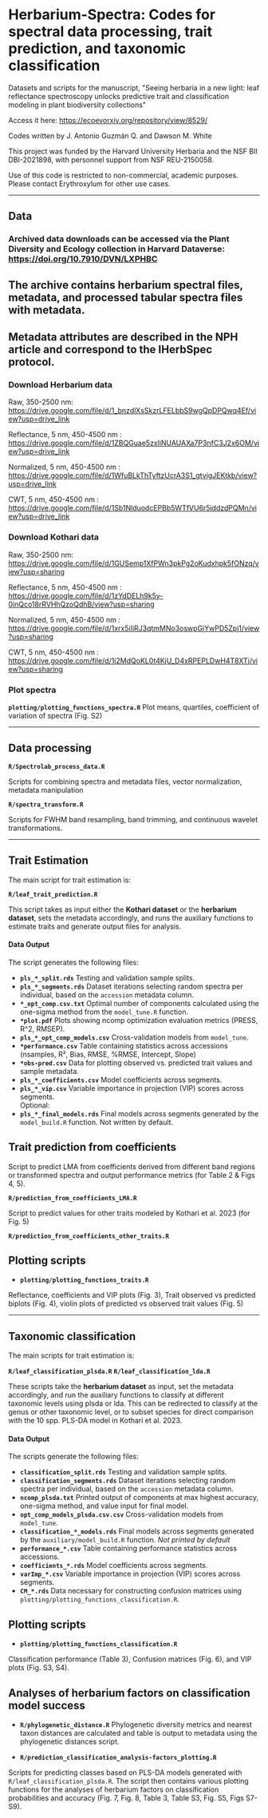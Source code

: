 # Herbarium-Spectra: Codes for spectral data processing, trait prediction, and taxonomic classification  
Datasets and scripts for the manuscript, "Seeing herbaria in a new light: leaf reflectance spectroscopy unlocks predictive trait and
classification modeling in plant biodiversity collections"

Access it here: https://ecoevorxiv.org/repository/view/8529/

Codes written by J. Antonio Guzmán Q. and Dawson M. White

This project was funded by the Harvard University Herbaria and the NSF BII DBI-2021898, with personnel support from NSF REU-2150058.

Use of this code is restricted to non-commercial, academic purposes.  
Please contact Erythroxylum for other use cases.

---

## Data 

### Archived data downloads can be accessed via the Plant Diversity and Ecology collection in Harvard Dataverse: https://doi.org/10.7910/DVN/LXPHBC

## The archive contains herbarium spectral files, metadata, and processed tabular spectra files with metadata. 

## Metadata attributes are described in the NPH article and correspond to the IHerbSpec protocol.

### Download Herbarium data

Raw, 350-2500 nm: https://drive.google.com/file/d/1_bnzdlXsSkzrLFELbbS9wgQpDPQwq4Ef/view?usp=drive_link

Reflectance, 5 nm, 450-4500 nm : https://drive.google.com/file/d/1ZBQGuae5zxliNUAUAXa7P3nfC3J2x6OM/view?usp=drive_link

Normalized, 5 nm, 450-4500 nm : https://drive.google.com/file/d/1WfuBLkThTyftzUcrA3S1_gtvigJEKtkb/view?usp=drive_link

CWT, 5 nm, 450-4500 nm : https://drive.google.com/file/d/1Sb1NlduodcEPBb5WTfVU6r5iddzdPQMn/view?usp=drive_link

### Download Kothari data

Raw, 350-2500 nm: https://drive.google.com/file/d/1GUSemp1XfPWn3pkPg2oKudxhpk5fONzq/view?usp=sharing

Reflectance, 5 nm, 450-4500 nm : https://drive.google.com/file/d/1zYdDELh9k5y-0inQco18rRVHhQzoQdhB/view?usp=sharing

Normalized, 5 nm, 450-4500 nm : https://drive.google.com/file/d/1xrx5iIiRJ3qtmMNo3oswpGjYwPD5Zpj1/view?usp=sharing

CWT, 5 nm, 450-4500 nm : https://drive.google.com/file/d/1j2MdQoKL0t4KjU_D4xRPEPLDwH4T8XTj/view?usp=sharing

### Plot spectra

**`plotting/plotting_functions_spectra.R`** Plot means, quartiles, coefficient of variation of spectra (Fig. S2)
  
---

## Data processing
**`R/Spectrolab_process_data.R`**

Scripts for combining spectra and metadata files, vector normalization, metadata manipulation

**`R/spectra_transform.R`**

Scripts for FWHM band resampling, band trimming, and continuous wavelet transformations.

---

## Trait Estimation  

The main script for trait estimation is:  

**`R/leaf_trait_prediction.R`**

This script takes as input either the **Kothari dataset** or the **herbarium dataset**, sets the metadata accordingly, and runs the auxiliary functions to estimate traits and generate output files for analysis.


#### Data Output  

The script generates the following files:  
- **`pls_*_split.rds`**  Testing and validation sample splits.  
- **`pls_*_segments.rds`**  Dataset iterations selecting random spectra per individual, based on the `accession` metadata column.  
- **`*_opt_comp.csv.txt`**  Optimal number of components calculated using the one-sigma method from the `model_tune.R` function.
- **`*plot.pdf`**  Plots showing ncomp optimization evaluation metrics (PRESS, R^2, RMSEP). 
- **`pls_*_opt_comp_models.csv`**  Cross-validation models from `model_tune`.  
- **`*performance.csv`**  Table containing statistics across accessions (nsamples, R², Bias, RMSE, %RMSE, Intercept, Slope)
- **`*obs-pred.csv`**  Data for plotting observed vs. predicted trait values and sample metadata.
- **`pls_*_coefficients.csv`** Model coefficients across segments.  
- **`pls_*_vip.csv`** Variable importance in projection (VIP) scores across segments.  
Optional:
- **`pls_*_final_models.rds`**  Final models across segments generated by the `model_build.R` function. Not written by default.


## Trait prediction from coefficients

Script to predict LMA from coefficients derived from different band regions or transformed spectra and output performance metrics (for Table 2 & Figs 4, 5).

**`R/prediction_from_coefficients_LMA.R`**

Script to predict values for other traits modeled by Kothari et al. 2023 (for Fig. 5)

**`R/prediction_from_coefficients_other_traits.R`**


## Plotting scripts

- **`plotting/plotting_functions_traits.R`**

Reflectance, coefficients and VIP plots (Fig. 3), Trait observed vs predicted biplots (Fig. 4), violin plots of predicted vs observed trait values (Fig. 5)




---

## Taxonomic classification 

The main scripts for trait estimation is:  

**`R/leaf_classification_plsda.R`**
**`R/leaf_classification_lda.R`**

These scripts take the **herbarium dataset** as input, set the metadata accordingly, and run the auxiliary functions to classify at different taxonomic levels using plsda or lda. This can be redirected to classify at the genus or other taxonomic level, or to subset species for direct comparison with the 10 spp. PLS-DA model in Kothari et al. 2023.

#### Data Output  

The scripts generate the following files: 
- **`classification_split.rds`**  Testing and validation sample splits.  
- **`classification_segments.rds`**  Dataset iterations selecting random spectra per individual, based on the `accession` metadata column.  
- **`ncomp_plsda.txt`**  Printed output of components at max highest accuracy, one-sigma method, and value input for final model.   
- **`opt_comp_models_plsda.csv.csv`**  Cross-validation models from `model_tune`.  
- **`classification_*_models.rds`**  Final models across segments generated by the `auxiliary/model_build.R` function. *Not printed by default*
- **`performance_*.csv`**  Table containing performance statistics across accessions.
- **`coefficients_*.rds`** Model coefficients across segments.  
- **`varImp_*.csv`** Variable importance in projection (VIP) scores across segments.
- **`CM_*.rds`** Data necessary for constructing confusion matrices using `plotting/plotting_functions_classification.R`.


## Plotting scripts
- **`plotting/plotting_functions_classification.R`**

Classification performance (Table 3), Confusion matrices (Fig. 6), and VIP plots (Fig. S3, S4).


## Analyses of herbarium factors on classification model success

- **`R/phylogenetic_distance.R`**
Phylogenetic diversity metrics and nearest taxon distances are calculated and table is output to metadata using the phylogenetic distances script.

- **`R/prediction_classification_analysis-factors_plotting.R`**

Scripts for predicting classes based on PLS-DA models generated with `R/leaf_classification_plsda.R`.
The script then contains various plotting functions for the analyses of herbarium factors on classification probabilities and accuracy (Fig. 7, Fig. 8, Table 3, Table S3, Fig. S5, Figs S7-S9).





